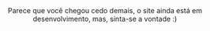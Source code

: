 <div align="center">
  Parece que você chegou cedo demais, o site ainda está em desenvolvimento, mas, sinta-se a vontade :)
</div>
